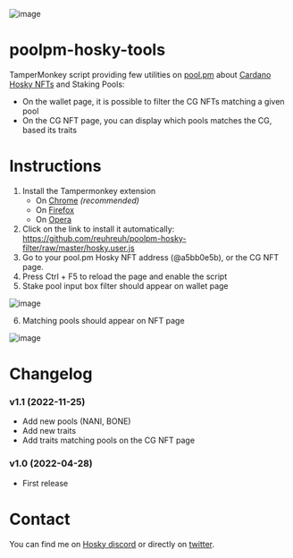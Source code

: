![image](https://user-images.githubusercontent.com/2742045/165722858-0b878ae7-6934-4775-a7bc-bdd9ce71ed52.png)

# poolpm-hosky-tools
TamperMonkey script providing few utilities on [pool.pm](https://pool.pm) about [Cardano Hosky NFTs](https://hosky.io/) and Staking Pools:
   - On the wallet page, it is possible to filter the CG NFTs matching a given pool
   - On the CG NFT page, you can display which pools matches the CG, based its traits

# Instructions
1. Install the Tampermonkey extension 
   - On [Chrome](https://chrome.google.com/webstore/detail/tampermonkey/dhdgffkkebhmkfjojejmpbldmpobfkfo) *(recommended)*
   - On [Firefox](https://addons.mozilla.org/en-US/firefox/addon/violentmonkey/)
   - On [Opera](https://addons.opera.com/en/extensions/details/tampermonkey-beta/)
2. Click on the link to install it automatically: https://github.com/reuhreuh/poolpm-hosky-filter/raw/master/hosky.user.js
3. Go to your pool.pm Hosky NFT address (@a5bb0e5b), or the CG NFT page.
4. Press Ctrl + F5 to reload the page and enable the script
5. Stake pool input box filter should appear on wallet page

![image](https://user-images.githubusercontent.com/2742045/165644701-8b87e6af-74f9-44db-a79d-06c9f2144b9f.png)

6. Matching pools should appear on NFT page

![image](https://user-images.githubusercontent.com/2742045/204035750-06f7a21f-eeb3-408b-bd5e-31418582c480.png)

# Changelog
### v1.1 (2022-11-25)
- Add new pools (NANI, BONE)
- Add new traits
- Add traits matching pools on the CG NFT page
### v1.0 (2022-04-28)
- First release

# Contact
You can find me on [Hosky discord](https://discord.gg/hosky) or directly on [twitter](https://twitter.com/reuhreuh).

